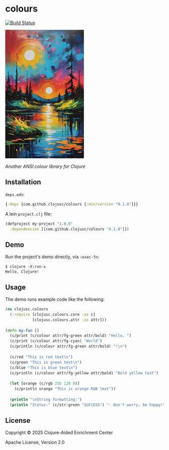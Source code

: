 # colours

[![Build Status][gh-actions-badge]][gh-actions]

[![Project Logo][logo]][logo-large]

*Another ANSI colour library for Clojure*

## Installation

`deps.edn`:

```clojure
{:deps {com.github.clojusc/colours {:mvn/version "0.1.0"}}}
```

A lein `project.clj` file:


```clojure
(defproject my-project "1.0.0"
  :dependencies [[com.github.clojusc/colours "0.1.0"]])
```

## Demo

Run the project's demo directly, via `:exec-fn`:

    $ clojure -X:run-x
    Hello, Clojure!

## Usage

The demo runs example code like the following:

```clojure
(ns clojusc.colours
  (:require [clojusc.colours.core :as c]
            [clojusc.colours.attr :as attr]))
  
(defn my-fun []
  (c/print (c/colour attr/fg-green attr/bold) "Hello, ")
  (c/print (c/colour attr/fg-cyan) "World")
  (c/println (c/colour attr/fg-green attr/bold) "!\n")

  (c/red "This is red text\n")
  (c/green "This is green text\n")
  (c/blue "This is blue text\n")
  (c/println (c/colour attr/fg-yellow attr/bold) "Bold yellow text")

  (let [orange (c/rgb 255 128 0)]
    (c/println orange "This is orange RGB text"))

  (println "\nString formatting:")
  (println "Status:" (c/str-green "SUCCESS") "- Don't worry, be happy!\n"))
```

## License

Copyright © 2025 Clojure-Aided Enrichment Center

Apache License, Version 2.0

[//]: ---Named-Links---

[logo]: https://github.com/clojusc/colours/blob/main/resources/images/logo.jpg?raw=true
[logo-large]: https://github.com/clojusc/colours/blob/main/resources/images/logo-large.jpg?raw=true
[gh-actions-badge]: https://github.com/clojusc/colours/workflows/CI%2FCD/badge.svg
[gh-actions]: https://github.com/clojusc/colours/actions?query=workflow%3ACI%2FCD
